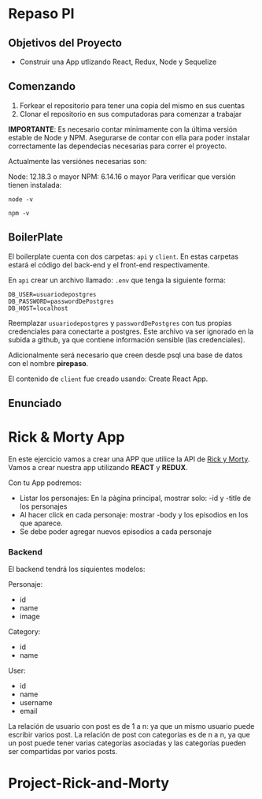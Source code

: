 # Repaso PI

## Objetivos del Proyecto

-   Construir una App utlizando React, Redux, Node y Sequelize

## Comenzando

1. Forkear el repositorio para tener una copia del mismo en sus cuentas
2. Clonar el repositorio en sus computadoras para comenzar a trabajar

**IMPORTANTE**: Es necesario contar minimamente con la última versión estable de Node y NPM. Asegurarse de contar con ella para poder instalar correctamente las dependecias necesarias para correr el proyecto.

Actualmente las versiónes necesarias son:

Node: 12.18.3 o mayor
NPM: 6.14.16 o mayor
Para verificar que versión tienen instalada:

```
node -v

npm -v
```

## BoilerPlate

El boilerplate cuenta con dos carpetas: `api` y `client`. En estas carpetas estará el código del back-end y el front-end respectivamente.

En `api` crear un archivo llamado: `.env` que tenga la siguiente forma:

```
DB_USER=usuariodepostgres
DB_PASSWORD=passwordDePostgres
DB_HOST=localhost
```

Reemplazar `usuariodepostgres` y `passwordDePostgres` con tus propias credenciales para conectarte a postgres. Este archivo va ser ignorado en la subida a github, ya que contiene información sensible (las credenciales).

Adicionalmente será necesario que creen desde psql una base de datos con el nombre **pirepaso**.

El contenido de `client` fue creado usando: Create React App.

## Enunciado

# Rick & Morty App

En este ejercicio vamos a crear una APP que utilice la API de [Rick y Morty](https://rickandmortyapi.com//). Vamos a crear nuestra app utilizando **REACT** y **REDUX**.

Con tu App podremos:

-   Listar los personajes: En la pàgina principal, mostrar solo: -id y -title de los personajes
-   Al hacer click en cada personaje: mostrar -body y los episodios en los que aparece.
-   Se debe poder agregar nuevos episodios a cada personaje

### Backend

El backend tendrá los siquientes modelos:

Personaje:

-   id
-   name
-   image

Category:

-   id
-   name

User:

-   id
-   name
-   username
-   email

La relación de usuario con post es de 1 a n: ya que un mismo usuario puede escribir varios post. La relación de post con categorías es de n a n, ya que un post puede tener varias categorías asociadas y las categorías pueden ser compartidas por varios posts.

# Project-Rick-and-Morty
